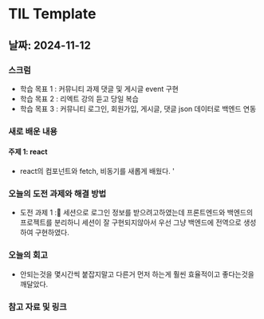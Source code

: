 # TIL Template

## 날짜: 2024-11-12
### 스크럼
- 학습 목표 1 : 커뮤니티 과제 댓글 및 게시글 event 구현
- 학습 목표 2 : 리엑트 강의 듣고 당일 복습
- 학습 목표 3 : 커뮤니티 로그인, 회원가입, 게시글, 댓글 json 데이터로 백엔드 연동

### 새로 배운 내용
#### 주제 1: react
- react의 컴포넌트와 fetch, 비동기를 새롭게 배웠다.
'

### 오늘의 도전 과제와 해결 방법
- 도전 과제 1 : 세션으로 로그인 정보를 받으려고하였는데 프론트엔드와 백엔드의 프로젝트를 분리하니 세션이 잘 구현되지않아서 우선 그냥 백엔드에 전역으로 생성하여 구현하였다.
### 오늘의 회고
- 안되는것을 몇시간씩 붙잡지말고 다른거 먼저 하는게 훨씬 효율적이고 좋다는것을 깨달았다.
### 참고 자료 및 링크
